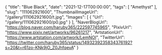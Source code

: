 {
   "title": "Blue Black",
   "date": "2021-12-17T00:00:00",
   "tags": [
      "Amethyst"
   ],
   "slug": "111062921600",
   "ThumbnailImageUrl": "/gallery/111062921600/t.jpg",
   "Images": [
      {
         "Url": "/gallery/111062921600/p0.jpg"
      }
   ],
   "NaverBlogUrl": "https://blog.naver.com/haruby365/222597745965",
   "PixivUrl": "https://www.pixiv.net/artworks/96261217",
   "ArtstationUrl": "https://www.artstation.com/artwork/LemNOl",
   "TwitterUrl": "https://twitter.com/haruby365/status/1493239235834376192?s=20&t=r61zo-KNk9jO_Z0JhfqevA"
}